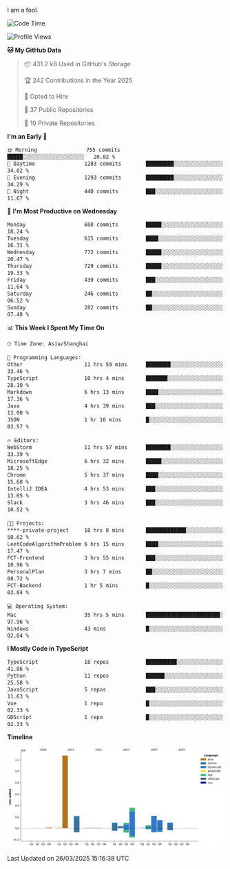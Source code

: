 I am a fool.

<!--START_SECTION:waka-->
![Code Time](http://img.shields.io/badge/Code%20Time-2%2C787%20hrs%2023%20mins-blue)

![Profile Views](http://img.shields.io/badge/Profile%20Views-4-blue)

**🐱 My GitHub Data** 

> 📦 431.2 kB Used in GitHub's Storage 
 > 
> 🏆 242 Contributions in the Year 2025
 > 
> 💼 Opted to Hire
 > 
> 📜 37 Public Repositories 
 > 
> 🔑 10 Private Repositories 
 > 
**I'm an Early 🐤** 

```text
🌞 Morning                755 commits         █████░░░░░░░░░░░░░░░░░░░░   20.02 % 
🌆 Daytime                1283 commits        █████████░░░░░░░░░░░░░░░░   34.02 % 
🌃 Evening                1293 commits        █████████░░░░░░░░░░░░░░░░   34.29 % 
🌙 Night                  440 commits         ███░░░░░░░░░░░░░░░░░░░░░░   11.67 % 
```
📅 **I'm Most Productive on Wednesday** 

```text
Monday                   688 commits         █████░░░░░░░░░░░░░░░░░░░░   18.24 % 
Tuesday                  615 commits         ████░░░░░░░░░░░░░░░░░░░░░   16.31 % 
Wednesday                772 commits         █████░░░░░░░░░░░░░░░░░░░░   20.47 % 
Thursday                 729 commits         █████░░░░░░░░░░░░░░░░░░░░   19.33 % 
Friday                   439 commits         ███░░░░░░░░░░░░░░░░░░░░░░   11.64 % 
Saturday                 246 commits         ██░░░░░░░░░░░░░░░░░░░░░░░   06.52 % 
Sunday                   282 commits         ██░░░░░░░░░░░░░░░░░░░░░░░   07.48 % 
```


📊 **This Week I Spent My Time On** 

```text
🕑︎ Time Zone: Asia/Shanghai

💬 Programming Languages: 
Other                    11 hrs 59 mins      ████████░░░░░░░░░░░░░░░░░   33.46 % 
TypeScript               10 hrs 4 mins       ███████░░░░░░░░░░░░░░░░░░   28.10 % 
Markdown                 6 hrs 13 mins       ████░░░░░░░░░░░░░░░░░░░░░   17.36 % 
Java                     4 hrs 39 mins       ███░░░░░░░░░░░░░░░░░░░░░░   13.00 % 
JSON                     1 hr 16 mins        █░░░░░░░░░░░░░░░░░░░░░░░░   03.57 % 

🔥 Editors: 
WebStorm                 11 hrs 57 mins      ████████░░░░░░░░░░░░░░░░░   33.39 % 
MicrosoftEdge            6 hrs 32 mins       █████░░░░░░░░░░░░░░░░░░░░   18.25 % 
Chrome                   5 hrs 37 mins       ████░░░░░░░░░░░░░░░░░░░░░   15.68 % 
IntelliJ IDEA            4 hrs 53 mins       ███░░░░░░░░░░░░░░░░░░░░░░   13.65 % 
Slack                    3 hrs 46 mins       ███░░░░░░░░░░░░░░░░░░░░░░   10.52 % 

🐱‍💻 Projects: 
****-private-project     18 hrs 8 mins       █████████████░░░░░░░░░░░░   50.62 % 
LeetCodeAlgorithmProblem 6 hrs 15 mins       ████░░░░░░░░░░░░░░░░░░░░░   17.47 % 
FCT-Frontend             3 hrs 55 mins       ███░░░░░░░░░░░░░░░░░░░░░░   10.96 % 
PersonalPlan             3 hrs 7 mins        ██░░░░░░░░░░░░░░░░░░░░░░░   08.72 % 
FCT-Backend              1 hr 5 mins         █░░░░░░░░░░░░░░░░░░░░░░░░   03.04 % 

💻 Operating System: 
Mac                      35 hrs 5 mins       ████████████████████████░   97.96 % 
Windows                  43 mins             █░░░░░░░░░░░░░░░░░░░░░░░░   02.04 % 
```

**I Mostly Code in TypeScript** 

```text
TypeScript               18 repos            ██████████░░░░░░░░░░░░░░░   41.86 % 
Python                   11 repos            ██████░░░░░░░░░░░░░░░░░░░   25.58 % 
JavaScript               5 repos             ███░░░░░░░░░░░░░░░░░░░░░░   11.63 % 
Vue                      1 repo              █░░░░░░░░░░░░░░░░░░░░░░░░   02.33 % 
GDScript                 1 repo              █░░░░░░░░░░░░░░░░░░░░░░░░   02.33 % 
```



**Timeline**

![Lines of Code chart](https://raw.githubusercontent.com/VeejaLiu/VeejaLiu/master/assets/bar_graph.png)


 Last Updated on 26/03/2025 15:16:38 UTC
<!--END_SECTION:waka-->
